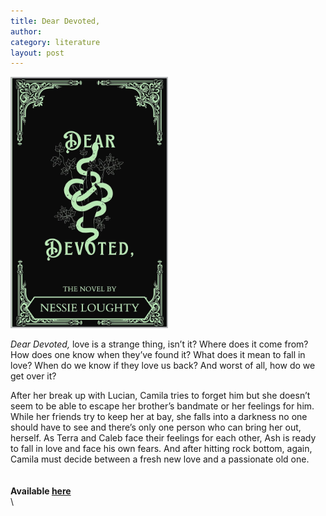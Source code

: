 ```yaml
---
title: Dear Devoted,
author:
category: literature
layout: post
---
```


<img src="/assets/images/cover2.jpg" class="center" width="50%" >

_Dear Devoted,_ love is a strange thing, isn’t it? Where does it come from? How does one know when they’ve found it? What does it mean to fall in love? When do we know if they love us back? And worst of all, how do we get over it?

After her break up with Lucian, Camila tries to forget him but she doesn’t seem to be able to escape her brother’s bandmate or her feelings for him. While her friends try to keep her at bay, she falls into a darkness no one should have to see and there’s only one person who can bring her out, herself. As Terra and Caleb face their feelings for each other, Ash is ready to fall in love and face his own fears. And after hitting rock bottom, again, Camila must decide between a fresh new love and a passionate old one.\
\
\
**Available [here](https://www.amazon.de/dp/B0CJYXYY4R?ref_=cm_sw_r_apin_dp_QB6CQM882KEHM9QEH229)**
\
\
